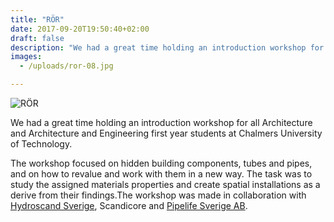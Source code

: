 ```yaml
---
title: "RÖR"
date: 2017-09-20T19:50:40+02:00
draft: false
description: "We had a great time holding an introduction workshop for all Architecture and Architecture and Engineering first year students at Chalmers University of Technology."
images:
  - /uploads/ror-08.jpg

---
```


![RÖR](/uploads/ror-08.jpg)

We had a great time holding an introduction workshop for all Architecture and Architecture and Engineering first year students at Chalmers University of Technology.

<!--more-->
The workshop focused on hidden building components, tubes and pipes, and on how to revalue and work with them in a new way. The task was to study the assigned materials properties and create spatial installations as a derive from their findings.The workshop was made in collaboration with [Hydroscand Sverige](https://www.facebook.com/HydroscandSverige/?fref=mentions), Scandicore and [Pipelife Sverige AB](https://www.facebook.com/Pipelife-Sverige-AB-128151230577851/?fref=mentions).
